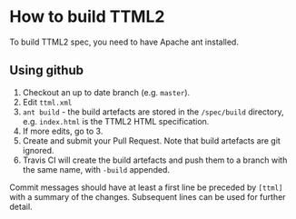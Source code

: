 # How to build TTML2

To build TTML2 spec, you need to have Apache ant installed.

## Using github

1. Checkout an up to date branch (e.g. `master`).
3. Edit `ttml.xml`
4. `ant build` - the build artefacts are stored in the `/spec/build` directory, e.g. `index.html` is the TTML2 HTML specification.
5. If more edits, go to 3.
6. Create and submit your Pull Request. Note that build artefacts are git ignored.
7. Travis CI will create the build artefacts and push them to a branch with the same name, with `-build` appended.

Commit messages should have at least a first line be preceded by `[ttml]` with a summary of the changes. Subsequent lines can be used for further detail.
